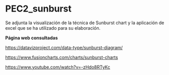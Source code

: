 # PEC2_sunburst

Se adjunta la visualización de la técnica de Sunburst chart y la aplicación de excel que se ha utilizado para su elaboración.

**Página web consultadas**

https://datavizproject.com/data-type/sunburst-diagram/

https://www.fusioncharts.com/charts/sunburst-charts

https://www.youtube.com/watch?v=-zHdo8RTyKc
